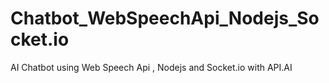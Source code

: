 # Chatbot_WebSpeechApi_Nodejs_Socket.io

AI Chatbot using Web Speech Api , Nodejs and Socket.io with API.AI
